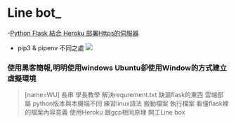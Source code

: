 # Line bot_
-[Python Flask 結合 Heroku 部署Https的伺服器](https://xiaosean.github.io/server/2018-04-11-Flask_Heroku/)
- pip3 & pipenv 不同之處
![](https://i.imgur.com/964MoEp.png)
### 使用黑客簡報,明明使用windows Ubuntu卻使用Window的方式建立虛擬環境

>[name=WU] 長串 學長教學
> 解決requrement.txt 缺漏flask的東西
> 雲端部屬 python版本與本機端不同
> 練習linux語法 搬動檔案 執行檔案
> 看懂flask裡的檔案內容意義
> 使用Heroku 跟gcp相同原理
> 開工Line box
 